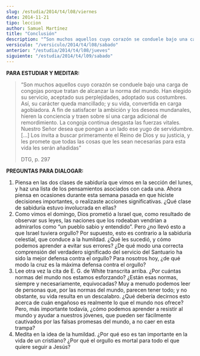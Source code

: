 ```yaml
---
slug: /estudia/2014/t4/l08/viernes
date: 2014-11-21
tipo: leccion
author: Samuel Martínez
title: "Conclusión"
description: "“Son muchos aquellos cuyo corazón se conduele bajo una carga de congojas porque tratan de alcanzar la norma del mundo. Han elegido su servicio, aceptado sus perplejidades, adoptado sus costumbres. Así, su carácter queda mancillado; y su vida, convertida en carga agobiadora."
versiculo: "/versiculo/2014/t4/l08/sabado"
anterior: "/estudia/2014/t4/l08/jueves"
siguiente: "/estudia/2014/t4/l09/sabado"
---
```


**PARA ESTUDIAR Y MEDITAR:**

> “Son muchos aquellos cuyo corazón se conduele bajo una carga de congojas porque tratan de alcanzar la norma del mundo. Han elegido su servicio, aceptado sus perplejidades, adoptado sus costumbres. Así, su carácter queda mancillado; y su vida, convertida en carga agobiadora. A fin de satisfacer la ambición y los deseos mundanales, hieren la conciencia y traen sobre sí una carga adicional de remordimiento. La congoja continua desgasta las fuerzas vitales. Nuestro Señor desea que pongan a un lado ese yugo de servidumbre. [...] Los invita a buscar primeramente el Reino de Dios y su justicia, y les promete que todas las cosas que les sean necesarias para esta vida les serán añadidas”
>
> DTG, p. 297

**PREGUNTAS PARA DIALOGAR:**

1.  Piensa en las dos clases de sabiduría que vimos en la sección del lunes, y haz una lista de los pensamientos asociados con cada una. Ahora piensa en ocasiones durante esta semana pasada en que hiciste decisiones importantes, o realizaste acciones significativas. ¿Qué clase de sabiduría estuvo involucrada en ellas?
2.  Como vimos el domingo, Dios prometió a Israel que, como resultado de observar sus leyes, las naciones que los rodeaban vendrían a admirarlos como “un pueblo sabio y entendido”. Pero ¿no llevó esto a que Israel tuviera orgullo? Por supuesto, esto es contrario a la sabiduría celestial, que conduce a la humildad. ¿Qué les sucedió, y cómo podemos aprender a evitar sus errores? ¿De qué modo una correcta comprensión del verdadero significado del servicio del Santuario ha sido la mejor defensa contra el orgullo? Para nosotros hoy, ¿de qué modo la cruz es la máxima defensa contra el orgullo?
3.  Lee otra vez la cita de E. G. de White transcrita arriba. ¿Por cuántas normas del mundo nos estamos esforzando? ¿Están esas normas, siempre y necesariamente, equivocadas? Muy a menudo podemos leer de personas que, por las normas del mundo, parecen tener todo; y no obstante, su vida resulta en un descalabro. ¿Qué debería decirnos esto acerca de cuán engañoso es realmente lo que el mundo nos ofrece? Pero, más importante todavía, ¿cómo podemos aprender a resistir al mundo y ayudar a nuestros jóvenes, que pueden ser fácilmente cautivados por las falsas promesas del mundo, a no caer en esta trampa?
4.  Medita en la idea de la humildad. ¿Por qué eso es tan importante en la vida de un cristiano? ¿Por qué el orgullo es mortal para todo el que quiere seguir a Jesús?

